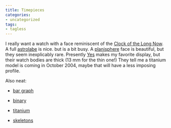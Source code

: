 ```yaml
---
title: Timepieces
categories:
- uncategorized
tags:
- tagless
---
```


I really want a watch with a face reminiscent of the [Clock of the Long Now][1].  A full [astrolabe][2] is nice. but is a bit busy.  A [planisphere][3] face is beautiful, but they seem inexplicably rare.  Presently [Yes][4] makes my favorite display, but their watch bodies are thick (13 mm for the thin one!)  They tell me a titanium model is coming in October 2004, maybe that will have a less imposing profile.

Also neat:


   [1]: http://www.longnow.org/10kclock/clkIdeas/dannyhillis/Rolfe1_00/LabeledFaceLo.jpg
   [2]: http://www.klaauwwatches.nl/OudeSite/astrolabium/description_UK.htm
   [3]: http://scientificsonline.com/product.asp_Q_pn_E_3123300
   [4]: http://www.yeswatch.com/



  * [bar graph][5]


  * [binary][6]


  * [titanium][7]


  * [skeletons][8]




   [5]: http://www.thinkgeek.com/gadgets/watches/6658/
   [6]: http://www.thinkgeek.com/gadgets/watches/6a17/
   [7]: https://commerce76.datapipe.com/skagen/store.asp?area=FullProduct&productID=34
   [8]: http://www.omega.ch/omega/mu_ltd_spe_3

